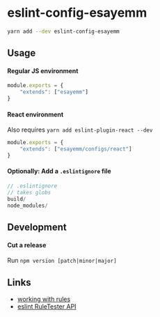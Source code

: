 # eslint-config-esayemm

```sh
yarn add --dev eslint-config-esayemm
```

## Usage

#### Regular JS environment

```js
module.exports = {
	"extends": ["esayemm"]
}
```

#### React environment

Also requires `yarn add eslint-plugin-react --dev`

```js
module.exports = {
	"extends": ["esayemm/configs/react"]
}
```

#### Optionally: Add a `.eslintignore` file

```js
// .eslintignore
// takes globs
build/
node_modules/
```

## Development

#### Cut a release

Run `npm version [patch|minor|major]`

## Links

- [working with rules](https://eslint.org/docs/developer-guide/working-with-rules)
- [eslint RuleTester API](https://eslint.org/docs/developer-guide/nodejs-api#ruletester)
